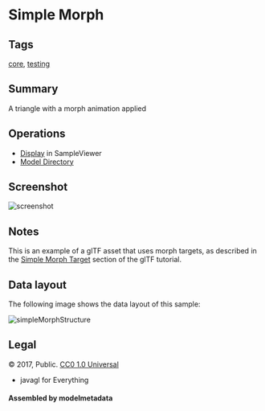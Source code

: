 # Simple Morph

## Tags

[core](../../Models-core.md), [testing](../../Models-testing.md)

## Summary

A triangle with a morph animation applied

## Operations

* [Display](https://github.khronos.org/glTF-Sample-Viewer-Release/?model=https://raw.GithubUserContent.com/KhronosGroup/glTF-Sample-Assets/main/./Models/SimpleMorph/glTF/SimpleMorph.gltf) in SampleViewer
* [Model Directory](./)

## Screenshot

![screenshot](screenshot/screenshot.png)

## Notes

This is an example of a glTF asset that uses morph targets, as described in the
[Simple Morph Target](https://github.com/KhronosGroup/glTF-Tutorials/blob/master/gltfTutorial/gltfTutorial_017_SimpleMorphTarget.md)
section of the glTF tutorial.

## Data layout

The following image shows the data layout of this sample:

![simpleMorphStructure](screenshot/simpleMorphStructure.png)




## Legal

&copy; 2017, Public. [CC0 1.0 Universal](https://creativecommons.org/publicdomain/zero/1.0/legalcode)

 - javagl for Everything

#### Assembled by modelmetadata